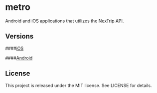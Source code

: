 # metro

Android and iOS applications that utilizes the [NexTrip API](http://svc.metrotransit.org/). 

Versions
--------------

####[iOS](https://github.com/steveholt55/metro/tree/master/iOS)

####[Android](https://github.com/steveholt55/metro/tree/master/android)

License
---------------
This project is released under the MIT license. See LICENSE for details.
